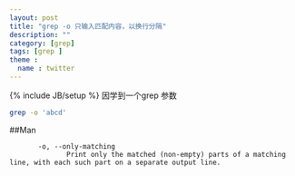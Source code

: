 ```yaml
---
layout: post
title: "grep -o 只输入匹配内容，以换行分隔"
description: ""
category: [grep] 
tags: [grep ]
theme :
  name : twitter
---
```

{% include JB/setup %}
因学到一个grep 参数

```bash
grep -o 'abcd' 
```

##Man

```
       -o, --only-matching
              Print only the matched (non-empty) parts of a matching line, with each such part on a separate output line.
```



